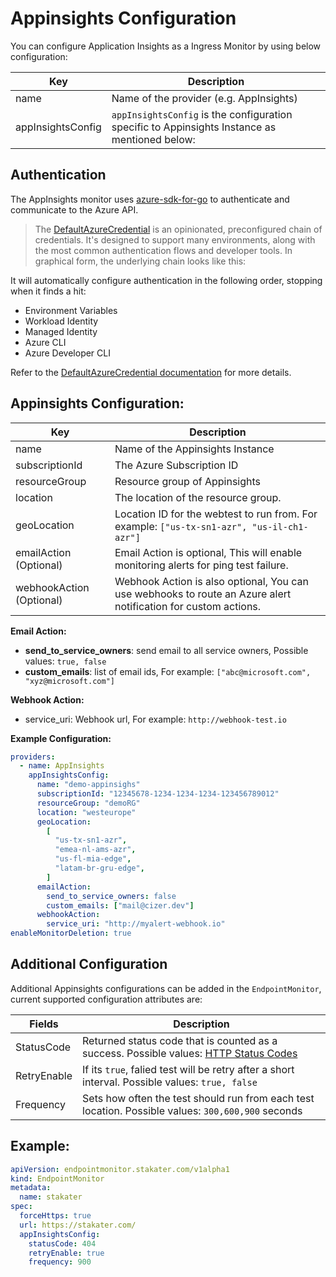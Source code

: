 # Appinsights Configuration

You can configure Application Insights as a Ingress Monitor by using below configuration:

| Key               | Description                                                                                   |
| ----------------- | --------------------------------------------------------------------------------------------- |
| name              | Name of the provider (e.g. AppInsights)                                                       |
| appInsightsConfig | `appInsightsConfig` is the configuration specific to Appinsights Instance as mentioned below: |

## Authentication

The AppInsights monitor uses [azure-sdk-for-go](https://github.com/Azure/azure-sdk-for-go) to authenticate and communicate to the Azure API.

> The [DefaultAzureCredential](https://learn.microsoft.com/en-us/azure/developer/go/sdk/authentication/credential-chains#defaultazurecredential-overview) is an opinionated, preconfigured chain of credentials.
> It's designed to support many environments, along with the most common authentication flows and developer tools. In graphical form, the underlying chain looks like this:

It will automatically configure authentication in the following order, stopping when it finds a hit:

* Environment Variables
* Workload Identity
* Managed Identity
* Azure CLI
* Azure Developer CLI

Refer to the [DefaultAzureCredential documentation](https://learn.microsoft.com/en-us/azure/developer/go/sdk/authentication/credential-chains#defaultazurecredential-overview) for more details.


## Appinsights Configuration:

| Key                      | Description                                                                                                    |
|--------------------------|----------------------------------------------------------------------------------------------------------------|
| name                     | Name of the Appinsights Instance                                                                               |
| subscriptionId           | The Azure Subscription ID                                                                                      |
| resourceGroup            | Resource group of Appinsights                                                                                  |
| location                 | The location of the resource group.                                                                            |
| geoLocation              | Location ID for the webtest to run from. For example: `["us-tx-sn1-azr", "us-il-ch1-azr"]`                     |
| emailAction (Optional)   | Email Action is optional, This will enable monitoring alerts for ping test failure.                            |
| webhookAction (Optional) | Webhook Action is also optional, You can use webhooks to route an Azure alert notification for custom actions. |

**Email Action:**

- **send_to_service_owners**: send email to all service owners, Possible values: `true, false`
- **custom_emails**: list of email ids, For example: `["abc@microsoft.com", "xyz@microsoft.com"]`

**Webhook Action:**

- service_uri: Webhook url, For example: `http://webhook-test.io`

**Example Configuration:**

```yaml
providers:
  - name: AppInsights
    appInsightsConfig:
      name: "demo-appinsighs"
      subscriptionId: "12345678-1234-1234-1234-123456789012"
      resourceGroup: "demoRG"
      location: "westeurope"
      geoLocation:
        [
          "us-tx-sn1-azr",
          "emea-nl-ams-azr",
          "us-fl-mia-edge",
          "latam-br-gru-edge",
        ]
      emailAction:
        send_to_service_owners: false
        custom_emails: ["mail@cizer.dev"]
      webhookAction:
        service_uri: "http://myalert-webhook.io"
enableMonitorDeletion: true
```

## Additional Configuration

Additional Appinsights configurations can be added in the `EndpointMonitor`, current supported configuration attributes are:

| Fields                                  | Description                                                                                                                                      |
| -------------------------------------------- | ------------------------------------------------------------------------------------------------------------------------------------------------ |
| StatusCode  | Returned status code that is counted as a success. Possible values: [HTTP Status Codes](https://en.wikipedia.org/wiki/List_of_HTTP_status_codes) |
| RetryEnable | If its `true`, falied test will be retry after a short interval. Possible values: `true, false`                                                  |
| Frequency   | Sets how often the test should run from each test location. Possible values: `300,600,900` seconds                                               |

## Example: 

```yaml
apiVersion: endpointmonitor.stakater.com/v1alpha1
kind: EndpointMonitor
metadata:
  name: stakater
spec:
  forceHttps: true
  url: https://stakater.com/
  appInsightsConfig:
    statusCode: 404
    retryEnable: true
    frequency: 900
```
